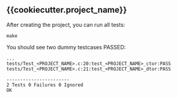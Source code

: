 ## {{cookiecutter.project_name}}

After creating the project, you can run all tests:
```
make
```

You should see two dummy testcases PASSED:
```
...
tests/Test_<PROJECT_NAME>.c:20:test_<PROJECT_NAME>_ctor:PASS
tests/Test_<PROJECT_NAME>.c:21:test_<PROJECT_NAME>_dtor:PASS

-----------------------
2 Tests 0 Failures 0 Ignored 
OK
```